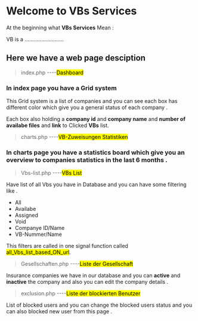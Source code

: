 # Welcome to **VBs Services**  

At the beginning what **VBs Services**  Mean : 

VB is a ..........................


## Here we have a web page desciption 

> index.php ----<mark>Dashboard</mark>
<h3>In index page you have a Grid system</h3>
<p>This Grid system is a list of companies and you can see each box has different color which give you a general status of each company .</p>
<p>Each box also holding a <b>company id</b> and <b>company name</b> and <b>number of availabe files</b> and <b>link</b> to Clicked <b>VBs</b> list.</p>

> charts.php ----<mark>VB-Zuweisungen Statistiken</mark>
<h3>In charts page you have a statistics board which give you an overview to companies statistics in the last 6 months .</h3>

> Vbs-list.php ----<mark>VBs List</mark>
<p>Have list of all Vbs you have in Database and you can have some filtering like  .</p>

<ul>
    <li>All</li>
    <li>Availabe</li>
    <li>Assigned</li>
    <li>Void</li>
    <li>Companye ID/Name</li>
    <li>VB-Nummer/Name</li>
</ul>

<p>This filters are called in one signal function called  <mark>all_Vbs_list_based_ON_url</mark>.</p>

> Gesellschaften.php ----<mark>Liste der Gesellschaft</mark>
<p>Insurance companies we have in our database and you can <b>active</b> and <b>inactive</b> the company and also you can edit the company details  .</p>

> exclusion.php ----<mark>Liste der blockierten Benutzer</mark>
<p>List of blocked users and you can change the blocked users status and you can also blocked new user from this page  .</p>
